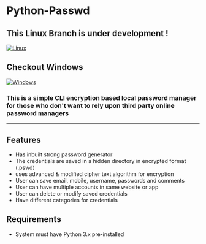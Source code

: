 # Python-Passwd

## This Linux Branch is under development !
[![Linux](https://img.shields.io/badge/Linux-FCC624?style=flat&logo=linux&logoColor=black)](https://github.com/XronTrix10/Python-Passwd/tree/linux)

## Checkout Windows
[![Windows](https://img.shields.io/badge/Windows-0078D6?style=flate&logo=windows-11&logoColor=white)](https://github.com/XronTrix10/Python-Passwd/tree/windows)

### This is a simple CLI encryption based local password manager for those who don't want to rely upon third party online password managers

---

## Features

- Has inbuilt strong password generator
- The credentials are saved in a hidden directory in encrypted format (.pswd)
- uses advanced & modified cipher text algorithm for encryption
- User can save email, mobile, username, passwords and comments
- User can have multiple accounts in same website or app
- User can delete or modify saved credentials
- Have different categories for credentials

## Requirements

- System must have Python 3.x pre-installed




<!-- ## Installation

1. [Download](https://codeload.github.com/XronTrix10/Python-Passwd/zip/refs/heads/windows) the Repo or,

       git clone https://github.com/XronTrix10/Python-Passwd

2. Run the setup file as Administrator
3. Add the Script location to PATH

    1. Open Advanced system settings
    2. Go to Environment Variables
    3. edit PATH variable
    4. Click New
    5. Add "C:\Program Files\Python-Passwd" without quotes

    <img src="https://user-images.githubusercontent.com/98148986/214379647-137e1473-8291-4818-8bba-fddbc1fd71dc.png" width="80%" height="30%">

    6. Now Click OK

## Usage

- Open Terminal or CMD or PowerShell from anywhere, then
        
      pswd -->
